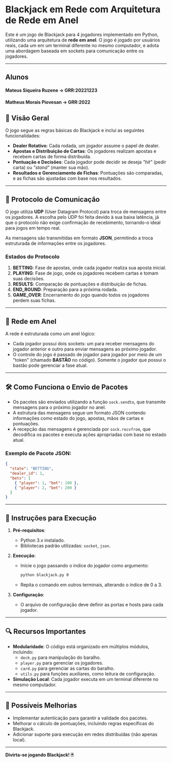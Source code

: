 # Blackjack em Rede com Arquitetura de Rede em Anel

Este é um jogo de Blackjack para 4 jogadores implementado em Python, utilizando uma arquitetura de **rede em anel**. O jogo é jogado por usuários reais, cada um em um terminal diferente no mesmo computador, e adota uma abordagem baseada em sockets para comunicação entre os jogadores.

---
## **Alunos**
#### Mateus Siqueira Ruzene -> GRR:20221223
#### Matheus Morais Piovesan -> GRR:2022

## 🎯 **Visão Geral**

O jogo segue as regras básicas do Blackjack e inclui as seguintes funcionalidades:

- **Dealer Rotativo**: Cada rodada, um jogador assume o papel de dealer.
- **Apostas e Distribuição de Cartas**: Os jogadores realizam apostas e recebem cartas de forma distribuída.
- **Pontuação e Decisões**: Cada jogador pode decidir se deseja _"hit"_ (pedir carta) ou _"stand"_ (manter sua mão).
- **Resultados e Gerenciamento de Fichas**: Pontuações são comparadas, e as fichas são ajustadas com base nos resultados.

---

## 📡 **Protocolo de Comunicação**

O jogo utiliza **UDP** (User Datagram Protocol) para troca de mensagens entre os jogadores. A escolha pelo UDP foi feita devido à sua baixa latência, já que o protocolo não exige confirmação de recebimento, tornando-o ideal para jogos em tempo real.

As mensagens são transmitidas em formato **JSON**, permitindo a troca estruturada de informações entre os jogadores.

### Estados do Protocolo

1. **BETTING**: Fase de apostas, onde cada jogador realiza sua aposta inicial.
2. **PLAYING**: Fase de jogo, onde os jogadores recebem cartas e tomam suas decisões.
3. **RESULTS**: Comparação de pontuações e distribuição de fichas.
4. **END_ROUND**: Preparação para a próxima rodada.
5. **GAME_OVER**: Encerramento do jogo quando todos os jogadores perdem suas fichas.

---

## 🔗 **Rede em Anel**

A rede é estruturada como um anel lógico:

- Cada jogador possui dois sockets: um para receber mensagens do jogador anterior e outro para enviar mensagens ao próximo jogador.
- O controle do jogo é passado de jogador para jogador por meio de um "token" (chamado **BASTÃO** no código). Somente o jogador que possui o bastão pode gerenciar a fase atual.

---

## 🛠️ **Como Funciona o Envio de Pacotes**

- Os pacotes são enviados utilizando a função `sock.sendto`, que transmite mensagens para o próximo jogador no anel.
- A estrutura das mensagens segue um formato JSON contendo informações como estado do jogo, apostas, mãos de cartas e pontuações.
- A recepção das mensagens é gerenciada por `sock.recvfrom`, que decodifica os pacotes e executa ações apropriadas com base no estado atual.

### Exemplo de Pacote JSON:

```json
{
  "state": "BETTING",
  "dealer_id": 1,
  "bets": [
    { "player": 1, "bet": 100 },
    { "player": 2, "bet": 200 }
  ]
}
```

---

## 🚀 **Instruções para Execução**

1. **Pré-requisitos**:

   - Python 3.x instalado.
   - Bibliotecas padrão utilizadas: `socket`, `json`.

2. **Execução**:

   - Inicie o jogo passando o índice do jogador como argumento:
     ```bash
     python blackjack.py 0
     ```
   - Repita o comando em outros terminais, alterando o índice de 0 a 3.

3. **Configuração**:
   - O arquivo de configuração deve definir as portas e hosts para cada jogador.

---

## 🔍 **Recursos Importantes**

- **Modularidade**: O código está organizado em múltiplos módulos, incluindo:
  - `deck.py` para manipulação do baralho.
  - `player.py` para gerenciar os jogadores.
  - `card.py` para gerenciar as cartas do baralho.
  - `utils.py` para funções auxiliares, como leitura de configuração.
- **Simulação Local**: Cada jogador executa em um terminal diferente no mesmo computador.

---

## 🚧 **Possíveis Melhorias**

- Implementar autenticação para garantir a validade dos pacotes.
- Melhorar o cálculo de pontuações, incluindo regras específicas do Blackjack.
- Adicionar suporte para execução em redes distribuídas (não apenas local).

---

**Divirta-se jogando Blackjack! 🃏**
